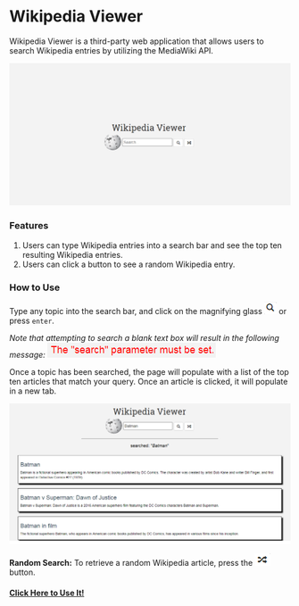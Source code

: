 # Wikipedia Viewer

Wikipedia Viewer is a third-party web application that allows users to search Wikipedia entries by utilizing the MediaWiki API.

![Alt text](./Images/Wiki.png?raw=true "Wikipedia Viewer")

### Features

1. Users can type Wikipedia entries into a search bar and see the top ten resulting Wikipedia entries.
2. Users can click a button to see a random Wikipedia entry.

### How to Use

Type any topic into the search bar, and click on the magnifying glass ![Alt text](./Images/glass.png?raw=true "Magnifying Glass") or press `enter`.

*Note that attempting to search a blank text box will result in the following message:* ![Alt text](./Images/nosearch.png?raw=true "No Search")
	
Once a topic has been searched, the page will populate with a list of the top ten articles that match your query. Once an article is clicked, it will populate in a new tab.

![Alt text](./Images/batman.png?raw=true "Batman")

**Random Search:** To retrieve a random Wikipedia article, press the ![Alt text](./Images/random.png?raw=true "Random") button.  



#### [Click Here to Use It!](https://abrown4123.github.io/wikiViewer/)
